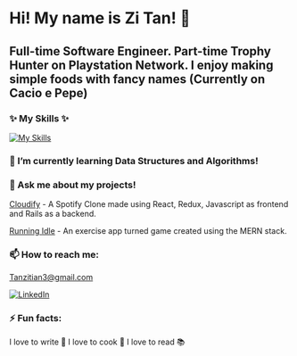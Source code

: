 # Hi! My name is Zi Tan! 👋
## Full-time Software Engineer. Part-time Trophy Hunter on Playstation Network. I enjoy making simple foods with fancy names (Currently on Cacio e Pepe) 


 ### ✨ My Skills ✨ 
 
 [![My Skills](https://skillicons.dev/icons?i=js,html,css,aws,express,mongodb,postgres,postman,react,redux,rails,ruby,nodejs)](https://skillicons.dev)



### 🌱 I’m currently learning Data Structures and Algorithms!


### 💬 Ask me about my projects!

 [Cloudify](https://cloudify1-afaa8a2d43bc.herokuapp.com/) - A Spotify Clone made using React, Redux, Javascript as frontend and Rails as a backend.
  
 [Running Idle](https://running-idle.onrender.com/) - An exercise app turned game created using the MERN stack.


### 📫 How to reach me: 
Tanzitian3@gmail.com

[![LinkedIn](https://img.shields.io/badge/LinkedIn-0077B5?style=for-the-badge&logo=linkedin&logoColor=white)](https://www.linkedin.com/in/tanzitian/)


 ### ⚡ Fun facts: 
 I love to write 📝 
 I love to cook 🍳 
 I love to read 📚



